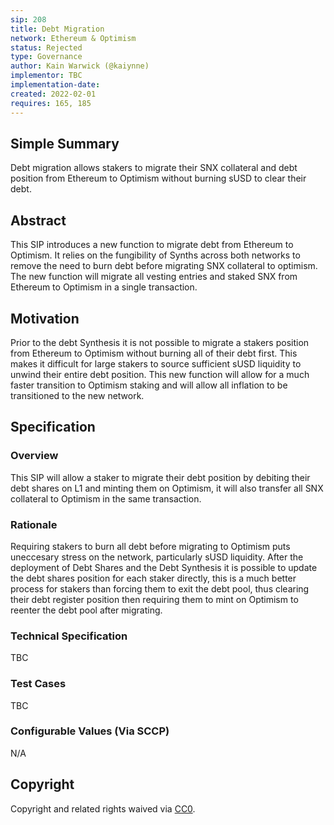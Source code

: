 ```yaml
---
sip: 208
title: Debt Migration
network: Ethereum & Optimism
status: Rejected
type: Governance
author: Kain Warwick (@kaiynne)
implementor: TBC
implementation-date:
created: 2022-02-01
requires: 165, 185
---
```


## Simple Summary

<!--"If you can't explain it simply, you don't understand it well enough." Simply describe the outcome the proposed changes intends to achieve. This should be non-technical and accessible to a casual community member.-->

Debt migration allows stakers to migrate their SNX collateral and debt position from Ethereum to Optimism without burning sUSD to clear their debt.

## Abstract

<!--A short (~200 word) description of the proposed change, the abstract should clearly describe the proposed change. This is what *will* be done if the SIP is implemented, not *why* it should be done or *how* it will be done. If the SIP proposes deploying a new contract, write, "we propose to deploy a new contract that will do x".-->

This SIP introduces a new function to migrate debt from Ethereum to Optimism. It relies on the fungibility of Synths across both networks to remove the need to burn debt before migrating SNX collateral to optimism. The new function will migrate all vesting entries and staked SNX from Ethereum to Optimism in a single transaction.

## Motivation

<!--This is the problem statement. This is the *why* of the SIP. It should clearly explain *why* the current state of the protocol is inadequate.  It is critical that you explain *why* the change is needed, if the SIP proposes changing how something is calculated, you must address *why* the current calculation is innaccurate or wrong. This is not the place to describe how the SIP will address the issue!-->

Prior to the debt Synthesis it is not possible to migrate a stakers position from Ethereum to Optimism without burning all of their debt first. This makes it difficult for large stakers to source sufficient sUSD liquidity to unwind their entire debt position. This new function will allow for a much faster transition to Optimism staking and will allow all inflation to be transitioned to the new network.

## Specification

<!--The specification should describe the syntax and semantics of any new feature, there are five sections
1. Overview
2. Rationale
3. Technical Specification
4. Test Cases
5. Configurable Values
-->

### Overview

<!--This is a high level overview of *how* the SIP will solve the problem. The overview should clearly describe how the new feature will be implemented.-->

This SIP will allow a staker to migrate their debt position by debiting their debt shares on L1 and minting them on Optimism, it will also transfer all SNX collateral to Optimism in the same transaction.

### Rationale

<!--This is where you explain the reasoning behind how you propose to solve the problem. Why did you propose to implement the change in this way, what were the considerations and trade-offs. The rationale fleshes out what motivated the design and why particular design decisions were made. It should describe alternate designs that were considered and related work. The rationale may also provide evidence of consensus within the community, and should discuss important objections or concerns raised during discussion.-->

Requiring stakers to burn all debt before migrating to Optimism puts uneccesary stress on the network, particularly sUSD liquidity. After the deployment of Debt Shares and the Debt Synthesis it is possible to update the debt shares position for each staker directly, this is a much better process for stakers than forcing them to exit the debt pool, thus clearing their debt register position then requiring them to mint on Optimism to reenter the debt pool after migrating.

### Technical Specification

<!--The technical specification should outline the public API of the changes proposed. That is, changes to any of the interfaces Synthetix currently exposes or the creations of new ones.-->

TBC

### Test Cases

<!--Test cases for an implementation are mandatory for SIPs but can be included with the implementation..-->

TBC

### Configurable Values (Via SCCP)

<!--Please list all values configurable via SCCP under this implementation.-->

N/A

## Copyright

Copyright and related rights waived via [CC0](https://creativecommons.org/publicdomain/zero/1.0/).
